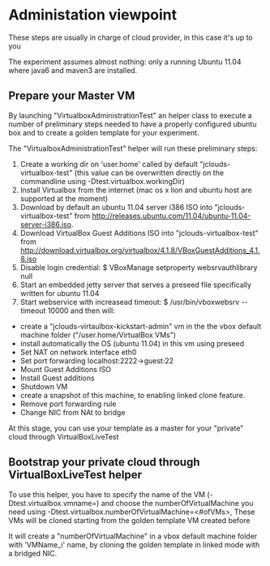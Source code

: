 # Administation viewpoint

These steps are usually in charge of cloud provider, in this case it's up to you

The experiment assumes almost nothing: only a running Ubuntu 11.04 where java6 and maven3 are installed.

## Prepare your Master VM
By launching "VirtualboxAdministrationTest" an helper class to execute a number of preliminary steps needed to have a properly configured ubuntu box
and to create a golden template for your experiment.

The "VirtualboxAdministrationTest" helper will run these preliminary steps:

1.  Create a working dir on 'user.home' called by default "jclouds-virtualbox-test" 
(this value can be overwritten directly on the commandline using -Dtest.virtualbox.workingDir)
2.  Install Virtualbox from the internet (mac os x lion and ubuntu host are supported at the moment) 
3.  Download by default an ubuntu 11.04 server i386 ISO into "jclouds-virtualbox-test" from http://releases.ubuntu.com/11.04/ubuntu-11.04-server-i386.iso.  
4.  Download VirtualBox Guest Additions ISO into "jclouds-virtualbox-test" from http://download.virtualbox.org/virtualbox/4.1.8/VBoxGuestAdditions_4.1.8.iso
5.  Disable login credential: $ VBoxManage setproperty websrvauthlibrary null
6.  Start an embedded jetty server that serves a preseed file specifically written for ubuntu 11.04
7.  Start webservice with increasead timeout: $ /usr/bin/vboxwebsrv --timeout 10000 and then will:
-   create a "jclouds-virtaulbox-kickstart-admin" vm in the the vbox default machine folder ("/user.home/VirtualBox VMs")
-   install automatically the OS (ubuntu 11.04) in this vm using preseed  
-   Set NAT on network interface eth0 
-   Set port forwarding localhost:2222->guest:22 
-   Mount Guest Additions ISO 
-   Install Guest additions 
-   Shutdown VM 
- 	create a snapshot of this machine, to enabling linked clone feature. 
-   Remove port forwarding rule
-   Change NIC from NAt to bridge 
	
At this stage, you can use your template as a master for your "private" cloud through VirtualBoxLiveTest

## Bootstrap your private cloud through VirtualBoxLiveTest helper
To use this helper, you have to specify the name of the VM (-Dtest.virtualbox.vmname=<VM-NAME>)
and choose the numberOfVirtualMachine you need using -Dtest.virtualbox.numberOfVirtualMachine=<#ofVMs>,
These VMs will be cloned starting from the golden template VM created before

It will create a "numberOfVirtualMachine" in a vbox default machine folder with 'VMName_i' name, by cloning the golden template in linked mode with a bridged NIC.
